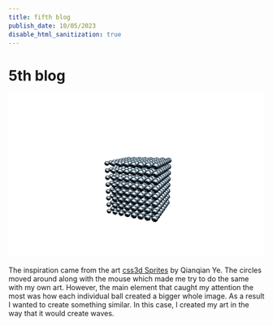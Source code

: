 ```yaml
---
title: fifth blog 
publish_date: 10/05/2023
disable_html_sanitization: true
---
```


# 5th blog
<img src="images/sprite.PNG"></img> 

The inspiration came from the art [css3d Sprites](https://threejs.org/examples/#css3d_sprites) by Qianqian Ye. The circles moved around along with the mouse which made me try to do the same with my own art. However, the main element that caught my attention the most was how each individual ball created a bigger whole image. As a result I wanted to create something similar. In this case, I created my art in the way that it would create waves.